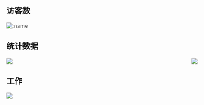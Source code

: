 ## 访客数
![:name](https://count.getloli.com/get/@Xc1Ym??theme=gelbooru-h)

## 统计数据
<img align="right" src="https://github-readme-stats.vercel.app/api?username=Xc1Ym&hide_title=true" />

![](https://github-readme-stats.vercel.app/api/top-langs/?username=Xc1Ym&layout=compact&locale=cn)

## 工作
![](https://img.shields.io/badge/Cyber%20security-Red%20%26%20Blue%20Team-green)
